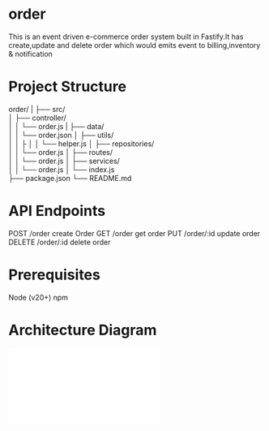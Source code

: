 # order

This is an event driven e-commerce order system built in Fastify.It has create,update and delete order which would emits event to billing,inventory & notification

# Project Structure

order/
|
├── src/  
│ ├── controller/  
│ │ └── order.js
| ├── data/  
│ │ └── order.json
│ ├── utils/  
│ │ ├
│ │ └── helper.js
│ ├── repositories/  
│ │ └── order.js
│ ├── routes/  
│ │ └── order.js
│ ├── services/  
│ │ └── order.js
│ └── index.js  
├── package.json
└── README.md

# API Endpoints

POST /order create Order
GET /order get order
PUT /order/:id update order
DELETE /order/:id delete order

# Prerequisites

Node (v20+)
npm

# Architecture Diagram

![alt text](shopping.pdf)
